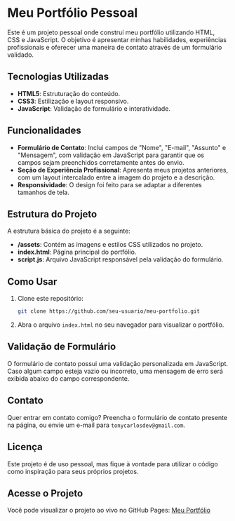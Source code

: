 # Meu Portfólio Pessoal

Este é um projeto pessoal onde construí meu portfólio utilizando HTML, CSS e JavaScript. O objetivo é apresentar minhas habilidades, experiências profissionais e oferecer uma maneira de contato através de um formulário validado.

## Tecnologias Utilizadas

- **HTML5**: Estruturação do conteúdo.
- **CSS3**: Estilização e layout responsivo.
- **JavaScript**: Validação de formulário e interatividade.

## Funcionalidades

- **Formulário de Contato**: Inclui campos de "Nome", "E-mail", "Assunto" e "Mensagem", com validação em JavaScript para garantir que os campos sejam preenchidos corretamente antes do envio.
- **Seção de Experiência Profissional**: Apresenta meus projetos anteriores, com um layout intercalado entre a imagem do projeto e a descrição.
- **Responsividade**: O design foi feito para se adaptar a diferentes tamanhos de tela.

## Estrutura do Projeto

A estrutura básica do projeto é a seguinte:

- **/assets**: Contém as imagens e estilos CSS utilizados no projeto.
- **index.html**: Página principal do portfólio.
- **script.js**: Arquivo JavaScript responsável pela validação do formulário.

## Como Usar

1. Clone este repositório:
    ```bash
    git clone https://github.com/seu-usuario/meu-portfolio.git
    ```
2. Abra o arquivo `index.html` no seu navegador para visualizar o portfólio.

## Validação de Formulário

O formulário de contato possui uma validação personalizada em JavaScript. Caso algum campo esteja vazio ou incorreto, uma mensagem de erro será exibida abaixo do campo correspondente.

## Contato

Quer entrar em contato comigo? Preencha o formulário de contato presente na página, ou envie um e-mail para `tonycarlosdev@gmail.com`.

## Licença

Este projeto é de uso pessoal, mas fique à vontade para utilizar o código como inspiração para seus próprios projetos.

## Acesse o Projeto

Você pode visualizar o projeto ao vivo no GitHub Pages: [Meu Portfólio](https://tonycarlosdev.github.io/challenge-portfolio-alura-one/)
